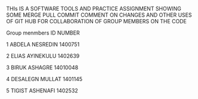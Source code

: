 THIs IS A SOFTWARE TOOLS AND PRACTICE ASSIGNMENT  SHOWING SOME MERGE PULL COMMIT COMMENT ON CHANGES AND OTHER USES OF GIT HUB FOR COLLABORATION OF GROUP MEMBERS ON THE CODE 



Group menmbers        ID NUMBER

1 ABDELA NESREDIN      1400751

2 ELIAS  AYINEKULU     1402639

3 BIRUK ASHAGRE        14010048

4 DESALEGN MULLAT       1401145

5 TIGIST ASHENAFI       1402532
